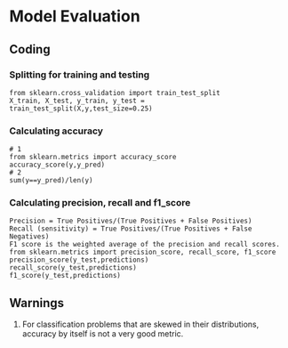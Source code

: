 # Model Evaluation
## Coding
### Splitting for training and testing
    from sklearn.cross_validation import train_test_split
    X_train, X_test, y_train, y_test = train_test_split(X,y,test_size=0.25)
### Calculating accuracy 
    # 1
    from sklearn.metrics import accuracy_score
    accuracy_score(y,y_pred)
    # 2
    sum(y==y_pred)/len(y)
### Calculating precision, recall and f1_score
    Precision = True Positives/(True Positives + False Positives)
    Recall (sensitivity) = True Positives/(True Positives + False Negatives)
    F1 score is the weighted average of the precision and recall scores. 
    from sklearn.metrics import precision_score, recall_score, f1_score
    precision_score(y_test,predictions)
    recall_score(y_test,predictions)
    f1_score(y_test,predictions)
## Warnings
1. For classification problems that are skewed in their distributions, accuracy by itself is not a very good metric.
